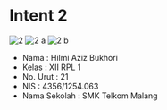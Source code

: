 # Intent 2
![2](https://cloud.githubusercontent.com/assets/22093845/19210800/80928dc4-8d57-11e6-8f8a-a45a219fb325.png)
![2 a](https://cloud.githubusercontent.com/assets/22093845/19210802/80e0ba76-8d57-11e6-99bc-338614014e29.png)
![2 b](https://cloud.githubusercontent.com/assets/22093845/19210801/80dc8af0-8d57-11e6-9cdd-5de87b77a84f.png)

- Nama : Hilmi Aziz Bukhori
- Kelas : XII RPL 1
- No. Urut : 21
- NIS : 4356/1254.063
- Nama Sekolah : SMK Telkom Malang
